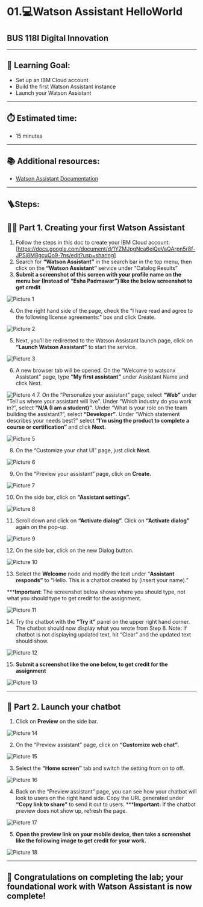 # 01.💻Watson Assistant HelloWorld 
## BUS 118I Digital Innovation

---

## 🎯 Learning Goal: 
- Set up an IBM Cloud account
- Build the first Watson Assistant instance
- Launch your Watson Assistant

---

## ⏱️ Estimated time: 
- 15 minutes

---

## 📚 Additional resources:
- [Watson Assistant Documentation](https://cloud.ibm.com/docs/assistant?topic=assistant-getting-started)

---

## 🪜Steps:

## 🧑‍💻 Part 1. Creating your first Watson Assistant
1. Follow the steps in this doc to create your IBM Cloud account: [https://docs.google.com/document/d/1YZMJpgNca6eiQeVaQArpn5r8f-JPSi8M8gcuQo9-7ns/edit?usp=sharing]
2. Search for **“Watson Assistant”** in the search bar in the top menu, then click on the **“Watson Assistant”** service under “Catalog Results”
3. **Submit a screenshot of this screen with your profile name on the menu bar (Instead of “Esha Padmawar”) like the below screenshot to get credit**


![Picture 1](screenshots/picture1.png) 


4. On the right hand side of the page, check the “I have read and agree to the following license agreements:” box and click Create. 

![Picture 2](screenshots/picture2.png) 

5. Next, you’ll be redirected to the Watson Assistant launch page, click on **“Launch Watson Assistant”** to start the service. 

![Picture 3](screenshots/picture3.png) 

6. A new browser tab will be opened. On the “Welcome to watsonx Assistant” page, type **“My first assistant”** under Assistant Name and click Next.

![Picture 4](screenshots/picture4.png) 
7. On the “Personalize your assistant” page, select **“Web”** under “Tell us where your assistant will live”. Under “Which industry do you work in?”, select **“N/A (I am a student)”**. Under “What is your role on the team building the assistant?”, select **“Developer”**. Under “Which statement describes your needs best?” select **“I’m using the product to complete a course or certification”** and click **Next.**

![Picture 5](screenshots/picture5.png) 

8. On the “Customize your chat UI” page, just click **Next**. 

![Picture 6](screenshots/picture6.png)

9. On the “Preview your assistant” page, click on **Create.**

![Picture 7](screenshots/picture7.png)

10. On the side bar, click on **“Assistant settings”.**

![Picture 8](screenshots/picture8.png) 

11. Scroll down and click on **“Activate dialog”.** Click on **“Activate dialog”** again on the pop-up.

![Picture 9](screenshots/picture9.png)  

12. On the side bar, click on the new Dialog button.

![Picture 10](screenshots/picture10.png) 

13. Select the **Welcome** node and modify the text under “**Assistant responds”** to “Hello. This is a chatbot created by (insert your name).” 

*****Important**: The screenshot below shows where you should type, not what you should type to get credit for the assignment.


![Picture 11](screenshots/picture11.png) 

14. Try the chatbot with the **“Try it”** panel on the upper right hand corner. The chatbot should now display what you wrote from Step 8. Note: If chatbot is not displaying updated text, hit “Clear” and the updated text should show. 

![Picture 12](screenshots/picture12.png) 

15. **Submit a screenshot like the one below, to get credit for the assignment**

![Picture 13](screenshots/picture13.png)

---


## 🚀 Part 2. Launch your chatbot

1. Click on **Preview** on the side bar. 

![Picture 14](screenshots/picture14.png) 

2. On the “Preview assistant” page, click on **“Customize web chat”**.


![Picture 15](screenshots/picture15.png)

3. Select the **“Home screen”** tab and switch the setting from on to off. 


![Picture 16](screenshots/picture16.png)

4. Back on the “Preview assistant” page, you can see how your chatbot will look to users on the right hand side. Copy the URL generated under **“Copy link to share”** to send it out to users. 
*****Important:** If the chatbot preview does not show up, refresh the page.

![Picture 17](screenshots/picture17.png)  

5. **Open the preview link on your mobile device, then take a screenshot like the following image to get credit for your work.**


![Picture 18](screenshots/picture18.png)

---

## 🎉 Congratulations on completing the lab; your foundational work with Watson Assistant is now complete!

  
